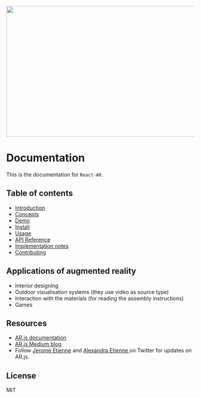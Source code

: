 <p align="center">
  <img width="600" height="350" src="https://i.gyazo.com/8513daffb6fd68b3f123c82a83ab066e.png">
</p>

# Documentation

This is the documentation for `React-AR`.

## Table of contents

* [Introduction](./introduction.md)
* [Concepts](./concepts.md)
* [Demo](./demo.md)
* [Install](./install.md)
* [Usage](./usage.md)
* [API Reference](./api.md)
* [Implementation notes](./implementation.md)
* [Contributing](./contributing.md)

## Applications of augmented reality

* Interior designing
* Outdoor visualisation systems (they use video as source type)
* Interaction with the materials (for reading the assembly instructions)
* Games

## Resources

* [AR.js documentation](https://github.com/jeromeetienne/AR.js/blob/master/README.md)
* [AR.js Medium blog](https://medium.com/arjs)
* Follow [Jerome Etienne](https://twitter.com/jerome_etienne) and [Alexandra Etienne
](https://twitter.com/AndraConnect) on Twitter for updates on AR.js.

## License

MIT
